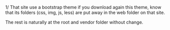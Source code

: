 1/ That site use a bootstrap theme
if you download again this theme, know that its folders (css, img, js, less) are put away in the web folder on that site.

The rest is naturally at the root and vendor folder without change.